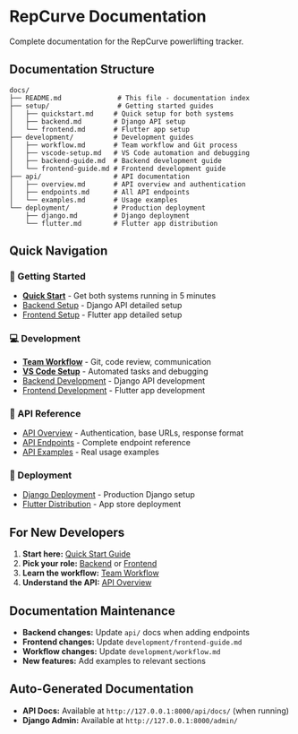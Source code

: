 # RepCurve Documentation

Complete documentation for the RepCurve powerlifting tracker.

## Documentation Structure

```
docs/
├── README.md              # This file - documentation index
├── setup/                 # Getting started guides
│   ├── quickstart.md     # Quick setup for both systems
│   ├── backend.md        # Django API setup
│   └── frontend.md       # Flutter app setup
├── development/          # Development guides
│   ├── workflow.md       # Team workflow and Git process
│   ├── vscode-setup.md   # VS Code automation and debugging
│   ├── backend-guide.md  # Backend development guide
│   └── frontend-guide.md # Frontend development guide
├── api/                  # API documentation
│   ├── overview.md       # API overview and authentication
│   ├── endpoints.md      # All API endpoints
│   └── examples.md       # Usage examples
└── deployment/           # Production deployment
    ├── django.md         # Django deployment
    └── flutter.md        # Flutter app distribution
```

## Quick Navigation

### 🚀 Getting Started
- [**Quick Start**](setup/quickstart.md) - Get both systems running in 5 minutes
- [Backend Setup](setup/backend.md) - Django API detailed setup
- [Frontend Setup](setup/frontend.md) - Flutter app detailed setup

### 💻 Development
- [**Team Workflow**](development/workflow.md) - Git, code review, communication
- [**VS Code Setup**](development/vscode-setup.md) - Automated tasks and debugging
- [Backend Development](development/backend-guide.md) - Django API development
- [Frontend Development](development/frontend-guide.md) - Flutter app development

### 📡 API Reference
- [API Overview](api/overview.md) - Authentication, base URLs, response format
- [API Endpoints](api/endpoints.md) - Complete endpoint reference
- [API Examples](api/examples.md) - Real usage examples

### 🚀 Deployment
- [Django Deployment](deployment/django.md) - Production Django setup
- [Flutter Distribution](deployment/flutter.md) - App store deployment

## For New Developers

1. **Start here:** [Quick Start Guide](setup/quickstart.md)
2. **Pick your role:** [Backend](development/backend-guide.md) or [Frontend](development/frontend-guide.md)
3. **Learn the workflow:** [Team Workflow](development/workflow.md)
4. **Understand the API:** [API Overview](api/overview.md)

## Documentation Maintenance

- **Backend changes:** Update `api/` docs when adding endpoints
- **Frontend changes:** Update `development/frontend-guide.md` 
- **Workflow changes:** Update `development/workflow.md`
- **New features:** Add examples to relevant sections

## Auto-Generated Documentation

- **API Docs:** Available at `http://127.0.0.1:8000/api/docs/` (when running)
- **Django Admin:** Available at `http://127.0.0.1:8000/admin/`